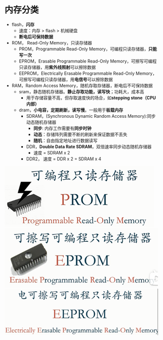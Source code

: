 # 内存分类
- flash，**闪存**
	- 速度：内存 > flash > 机械硬盘
	- **断电后可保持数据**
- ROM， Read-Only Memory，只读存储器
	- PROM，Programmable Read-Only Memory，可编程只读存储器，**只能写一次**
	- EPROM，Erasable Programmable Read-Only Memory，可擦写可编程只读存储器，用**紫外线照射**可以擦除数据
	- EEPROM，Electrically Erasable Programmable Read-Only Memory，可擦写可编程只读存储器，用**电信号**可以擦除数据
- RAM，Random Access Memory，随机存取存储器，断电后不可保持数据
	- sram，静态随机存储器。**静止存取功能，读写快**；功耗大，成本高
		- 用于存储容量不高，但存取速度快的场合，如**stepping stone（CPU内部）**
	- dram，**小电容，定期刷新，读写慢**。一般用于**板载内存**
		- SDRAM，(Synchronous Dynamic Random Access Memory):同步动态随机存储器
			- **同步**: 内存工作需要有**同步时钟**
			- **动态**：存储阵列需要不断的刷新来保证数据不丢失
			- **随机**：自由指定地址进行数据读写
		- DDR，**Double Data Rate SDRAM**，双倍速率同步动态随机存储器
			- 速度 = SDRAM x 2
		- DDR2， 速度 = DDR x 2 = SDRAM x 4

![](../../photo/Pasted%20image%2020221128182644.png)
![](../../photo/Pasted%20image%2020221128182707.png)
![](../../photo/Pasted%20image%2020221128183015.png)
